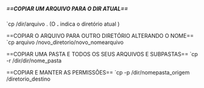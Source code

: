 
##### ==COPIAR UM ARQUIVO PARA O DIR ATUAL==
`cp /dir/arquivo .
(O **.** indica o diretório atual )

==COPIAR O ARQUIVO PARA OUTRO DIRETÓRIO ALTERANDO O NOME==
`cp arquivo /novo_diretorio/novo_nomearquivo

==COPIAR UMA PASTA E TODOS OS SEUS ARQUIVOS E SUBPASTAS==
`cp -r /dir/dir/nome_pasta

==COPIAR E MANTER AS PERMISSÕES==
`cp -p /dir/nomepasta_origem /diretorio_destino


